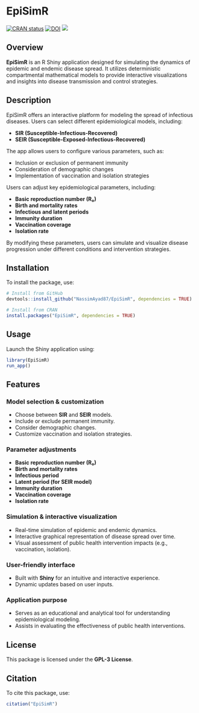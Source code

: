 # EpiSimR
[![CRAN status](https://www.r-pkg.org/badges/version/EpiSimR)](https://CRAN.R-project.org/package=EpiSimR)
[![DOI](https://zenodo.org/badge/DOI/10.5281/zenodo.14876656.svg)](https://doi.org/10.5281/zenodo.14876656)
[![](https://cranlogs.r-pkg.org/badges/grand-total/EpiSimR)](https://cran.r-project.org/package=EpiSimR)



## Overview

**EpiSimR** is an R Shiny application designed for simulating the dynamics of epidemic and endemic disease spread. It utilizes deterministic compartmental mathematical models to provide interactive visualizations and insights into disease transmission and control strategies.

## Description

EpiSimR offers an interactive platform for modeling the spread of infectious diseases. Users can select different epidemiological models, including:

-   **SIR (Susceptible-Infectious-Recovered)**
-   **SEIR (Susceptible-Exposed-Infectious-Recovered)**

The app allows users to configure various parameters, such as:

-   Inclusion or exclusion of permanent immunity
-   Consideration of demographic changes
-   Implementation of vaccination and isolation strategies

Users can adjust key epidemiological parameters, including:

-   **Basic reproduction number (R₀)**
-   **Birth and mortality rates**
-   **Infectious and latent periods**
-   **Immunity duration**
-   **Vaccination coverage**
-   **Isolation rate**

By modifying these parameters, users can simulate and visualize disease progression under different conditions and intervention strategies.

## Installation

To install the package, use:

``` r
# Install from GitHub
devtools::install_github("NassimAyad87/EpiSimR", dependencies = TRUE)

# Install from CRAN
install.packages("EpiSimR", dependencies = TRUE)
```

## Usage

Launch the Shiny application using:

``` r
library(EpiSimR)
run_app()
```

## Features

### Model selection & customization

-   Choose between **SIR** and **SEIR** models.
-   Include or exclude permanent immunity.
-   Consider demographic changes.
-   Customize vaccination and isolation strategies.

### Parameter adjustments

-   **Basic reproduction number (R₀)**
-   **Birth and mortality rates**
-   **Infectious period**
-   **Latent period (for SEIR model)**
-   **Immunity duration**
-   **Vaccination coverage**
-   **Isolation rate**

### Simulation & interactive visualization

-   Real-time simulation of epidemic and endemic dynamics.
-   Interactive graphical representation of disease spread over time.
-   Visual assessment of public health intervention impacts (e.g., vaccination, isolation).

### User-friendly interface

-   Built with **Shiny** for an intuitive and interactive experience.
-   Dynamic updates based on user inputs.

### Application purpose

-   Serves as an educational and analytical tool for understanding epidemiological modeling.
-   Assists in evaluating the effectiveness of public health interventions.

## License

This package is licensed under the **GPL-3 License**.

## Citation
To cite this package, use:

``` r
citation("EpiSimR")
```

